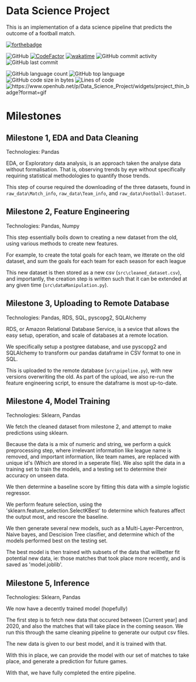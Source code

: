 # Data Science Project
This is an implementation of a data science pipeline that predicts the outcome of a football match.

[![forthebadge](https://forthebadge.com/images/badges/made-with-python.svg)](https://forthebadge.com)


![GitHub](https://img.shields.io/github/license/SK1Y101/Data_Science_Project)
[![CodeFactor](https://www.codefactor.io/repository/github/SK1Y101/Data_Science_Project/badge)](https://www.codefactor.io/repository/github/SK1Y101/Data_Science_Project)
[![wakatime](https://wakatime.com/badge/github/SK1Y101/Data_Science_Project.svg)](https://wakatime.com/badge/github/SK1Y101/Data_Science_Project)
![GitHub commit activity](https://img.shields.io/github/commit-activity/w/SK1Y101/Data_Science_Project)
![GitHub last commit](https://img.shields.io/github/last-commit/SK1Y101/Data_Science_Project)

![GitHub language count](https://img.shields.io/github/languages/count/SK1Y101/Data_Science_Project)
![GitHub top language](https://img.shields.io/github/languages/top/SK1Y101/Data_Science_Project)
![GitHub code size in bytes](https://img.shields.io/github/languages/code-size/SK1Y101/Data_Science_Project)
![Lines of code](https://img.shields.io/tokei/lines/github.com/SK1Y101/Data_Science_Project)
<img src="https://www.openhub.net/p/Data_Science_Project/widgets/project_thin_badge?format=gif" alt="https://www.openhub.net/p/Data_Science_Project/widgets/project_thin_badge?format=gif" style="border-radius: 0.25rem;">

# Milestones

## Milestone 1, EDA and Data Cleaning

Technologies: Pandas

EDA, or Exploratory data analysis, is an approach taken the analyse data without formalisation. That is, observing trends by eye without specifically requiring statistical methodologies to quantify those trends.

This step of course required the downloading of the three datasets, found in `raw_data\Match_info`, `raw_data\Team_info`, and `raw_data\Football-Dataset`.

## Milestone 2, Feature Engineering

Technologies: Pandas, Numpy

This step essentially boils down to creating a new dataset from the old, using various methods to create new features.

For example, to create the total goals for each team, we itterate on the old dataset, and sum the goals for each team for each season for each league

This new dataset is then stored as a new csv (`src\cleaned_dataset.csv`), and importantly, the creation step is written such that it can be extended at any given time (`src\dataManipulation.py`).

## Milestone 3, Uploading to Remote Database

Technologies: Pandas, RDS, SQL, pyscopg2, SQLAlchemy

RDS, or Amazon Relational Database Service, is a sevice that allows the easy setup, operation, and scale of databases at a remote location.

We specifically setup a postgree database, and use pyscopg2 and SQLAlchemy to transform our pandas dataframe in CSV format to one in SQL.

This is uploaded to the remote database (`src\pipeline.py`), with new versions overwriting the old.
As part of the upload, we also re-run the feature engineering script, to ensure the dataframe is most up-to-date.

## Milestone 4, Model Training

Technologies: Sklearn, Pandas

We fetch the cleaned dataset from milestone 2, and attempt to make predictions using sklearn.

Because the data is a mix of numeric and string, we perform a quick preprocessing step, where irrelevant information like league name is removed, and important information, like team names, are replaced with unique id's (Which are stored in a seperate file).
We also split the data in a training set to train the models, and a testing set to determine their accuracy on unseen data.

We then determine a baseline score by fitting this data with a simple logistic regressor.

We perform feature selection, using the 'sklearn.feature_selection.SelectKBest' to determine which features affect the output most, and rescore the baseline.

We then generate several new models, such as a Multi-Layer-Percentron, Naive bayes, and Descision Tree clasifier, and determine which of the models performed best on the testing set.

The best model is then trained with subsets of the data that willbetter fit potential new data, ie: those matches that took place more recently, and is saved as 'model.joblib'.

## Milestone 5, Inference

Technologies: Sklearn, Pandas

We now have a decently trained model (hopefully)

The first step is to fetch new data that occured between [Current year] and 2020, and also the matches that will take place in the coming season.
We run this through the same cleaning pipeline to generate our output csv files.

The new data is given to our best model, and it is trained with that.

With this in place, we can provide the model with our set of matches to take place, and generate a prediction for future games.

With that, we have fully completed the entire pipeline.